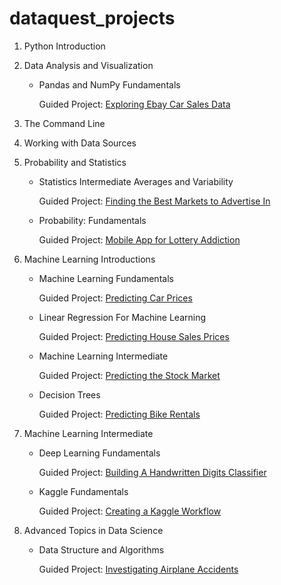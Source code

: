 # dataquest_projects

1. Python Introduction
2. Data Analysis and Visualization
   - Pandas and NumPy Fundamentals
   
     Guided Project: [Exploring Ebay Car Sales Data](https://github.com/zhao365/dataquest_projects/blob/master/Exploring%20Ebay%20Car%20Sales%20Data/Exploring%20Ebay%20Car%20Sales%20Data.ipynb)
3. The Command Line
4. Working with Data Sources
5. Probability and Statistics
    - Statistics Intermediate Averages and Variability

      Guided Project: [Finding the Best Markets to Advertise In](https://github.com/zhao365/dataquest_projects/blob/master/Finding%20the%20Best%20Markets%20to%20Advertise%20In/Finding%20the%20Best%20Markets%20to%20Advertise%20In.ipynb)
      
    - Probability: Fundamentals
    
      Guided Project: [Mobile App for Lottery Addiction](https://github.com/zhao365/dataquest_projects/blob/master/Mobile%20App%20for%20Lottery%20Addiction/Mobile%20App%20for%20Lottery%20Addiction.ipynb)
6. Machine Learning Introductions
   - Machine Learning Fundamentals

     Guided Project: [Predicting Car Prices](https://github.com/zhao365/dataquest_projects/blob/master/Predicting%20Car%20Prices/Predicting%20Car%20Price.ipynb)
     
   - Linear Regression For Machine Learning
    
     Guided Project: [Predicting House Sales Prices](https://github.com/zhao365/dataquest_projects/blob/master/Predicting%20House%20Sale%20Prices/Predicting%20House%20Sale%20Prices.ipynb)
     
   - Machine Learning Intermediate
   
     Guided Project: [Predicting the Stock Market](https://github.com/zhao365/dataquest_projects/blob/master/Predicting%20the%20stock%20market/predict.py)


   - Decision Trees
   
     Guided Project: [Predicting Bike Rentals](https://github.com/zhao365/dataquest_projects/blob/master/Predicting%20Bike%20Rentals/Predicting%20Bike%20Rentals.ipynb)
     
7. Machine Learning Intermediate   
   - Deep Learning Fundamentals
   
     Guided Project: [Building A Handwritten Digits Classifier](https://github.com/zhao365/dataquest_projects/blob/master/Building%20A%20Handwritten%20Digits%20Classifier/Building%20A%20Handwritten%20Digits%20Classifier.ipynb)
     
   - Kaggle Fundamentals
   
     Guided Project: [Creating a Kaggle Workflow](https://github.com/zhao365/dataquest_projects/blob/master/Creating%20a%20Kaggle%20Workflow/Creating%20a%20Kaggle%20Workflow.ipynb)
     
8. Advanced Topics in Data Science

   - Data Structure and Algorithms
   
     Guided Project: [Investigating Airplane Accidents](https://github.com/zhao365/dataquest_projects/blob/master/Investigating%20Airplane%20Accidents/Investigating%20Airplane%20Accidents.ipynb)

